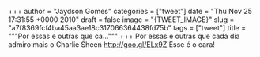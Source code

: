 
+++
author = "Jaydson Gomes"
categories = ["tweet"]
date = "Thu Nov 25 17:31:55 +0000 2010"
draft = false
image = "{TWEET_IMAGE}"
slug = "a7f8369fcf4ba45aa3ae18c317066364438fd75b"
tags = ["tweet"]
title = """Por essas e outras que ca..."""
+++
Por essas e outras que cada dia admiro mais o Charlie Sheen http://goo.gl/ELx9Z Esse é o cara!
